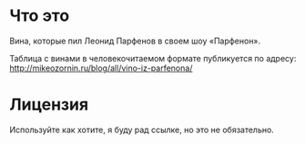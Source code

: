 # Что это
Вина, которые пил Леонид Парфенов в своем шоу «Парфенон».

Таблица с винами в человекочитаемом формате публикуется по адресу: http://mikeozornin.ru/blog/all/vino-iz-parfenona/

# Лицензия
Используйте как хотите, я буду рад ссылке, но это не обязательно.
